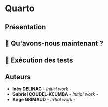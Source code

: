 # Quarto

## Présentation


## 🚦 Qu'avons-nous maintenant ?

## 🧪 Exécution des tests

## Auteurs
* **Inès DELINAC** - *Initial work* -
* **Gabriel COUDEL-KOUMBA** - *Initial work* -
* **Ange GRIMAUD** - *Initial work* -
